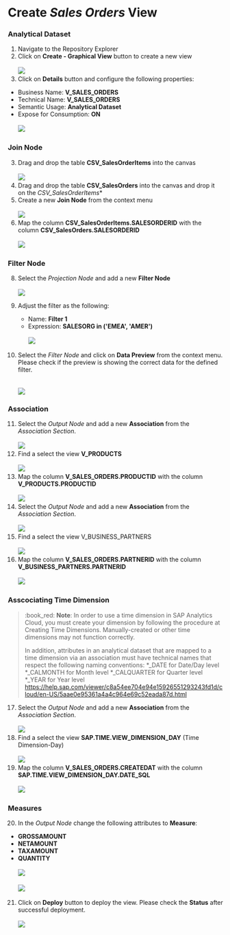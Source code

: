# Create <i>Sales Orders</i> View

### Analytical Dataset
1. Navigate to the Repository Explorer
2. Click on **Create - Graphical View** button to create a new view
  <br><br>![](/exercises/ex1/images/create_in_repository_explorer.png)
3. Click on **Details** button and configure the following properties:
  - Business Name: **V_SALES_ORDERS**
  - Technical Name: **V_SALES_ORDERS**
  - Semantic Usage: **Analytical Dataset**
  - Expose for Consumption: **ON**
    <br><br>![](../images/create_sales_orders_ads_01.png)

### Join Node
3. Drag and drop the table **CSV_SalesOrderItems** into the canvas
  <br><br>![](../images/create_sales_orders_ads_02.png)
4. Drag and drop the table **CSV_SalesOrders** into the canvas and drop it on the *CSV_SalesOrderItems**
5. Create a new **Join Node** from the context menu 
  <br><br>![](../images/create_sales_orders_ads_03.png)
7. Map the column **CSV_SalesOrderItems.SALESORDERID** with the column **CSV_SalesOrders.SALESORDERID**
  <br><br>![](../images/create_sales_orders_ads_04.png)

### Filter Node
8. Select the *Projection Node* and add a new **Filter Node**
  <br><br>![](../images/create_sales_orders_ads_05.png)

9. Adjust the filter as the following:
    - Name: **Filter 1**
    - Expression: **SALESORG in ('EMEA', 'AMER')**
      <br><br>![](../images/create_sales_orders_ads_06.png)
      
10. Select the *Filter Node* and click on **Data Preview** from the context menu. Please check if the preview is showing the correct data for the defined filter.  
      <br><br>![](../images/create_sales_orders_ads_07.png) 
 
### Association
11. Select the *Output Node* and add a new **Association** from the *Association Section*. 
  <br><br>![](../images/create_sales_orders_ads_08.png)
12. Find a select the view **V_PRODUCTS**
  <br><br>![](../images/create_sales_orders_ads_09.png)
13. Map the column **V_SALES_ORDERS.PRODUCTID** with the column **V_PRODUCTS.PRODUCTID**
  <br><br>![](../images/create_sales_orders_ads_10.png)
14. Select the *Output Node* and add a new **Association** from the *Association Section*. 
  <br><br>![](../images/create_sales_orders_ads_08.png)
15. Find a select the view V_BUSINESS_PARTNERS
  <br><br>![](../images/create_sales_orders_ads_11.png)
16. Map the column **V_SALES_ORDERS.PARTNERID** with the column **V_BUSINESS_PARTNERS.PARTNERID**
  <br><br>![](../images/create_sales_orders_ads_12.png)
  
### Asscociating Time Dimension
  >:book_red: **Note**: In order to use a time dimension in SAP Analytics Cloud, you must create your dimension by following the procedure at Creating Time Dimensions. Manually-created or other time dimensions may not function correctly.
>
>In addition, attributes in an analytical dataset that are mapped to a time dimension via an association must have technical names that respect the following naming conventions:
*_DATE for Date/Day level
*_CALMONTH for Month level
*_CALQUARTER for Quarter level
*_YEAR for Year level
  >https://help.sap.com/viewer/c8a54ee704e94e15926551293243fd1d/cloud/en-US/5aae0e95361a4a4c964e69c52eada87d.html
  
  
17. Select the *Output Node* and add a new **Association** from the *Association Section*. 
  <br><br>![](../images/create_sales_orders_ads_08.png)
18. Find a select the view **SAP.TIME.VIEW_DIMENSION_DAY** (Time Dimension-Day)
  <br><br>![](../images/create_sales_orders_ads_13.png)
19. Map the column **V_SALES_ORDERS.CREATEDAT** with the column **SAP.TIME.VIEW_DIMENSION_DAY.DATE_SQL**
  <br><br>![](../images/create_sales_orders_ads_14.png)
  

### Measures
20. In the *Output Node* change the following attributes to **Measure**:
  - **GROSSAMOUNT**
  - **NETAMOUNT**
  - **TAXAMOUNT**
  - **QUANTITY**
    <br><br>![](../images/create_sales_orders_ads_15.png)
    <br><br>![](../images/create_sales_orders_ads_16.png)
  
21. Click on **Deploy** button to deploy the view. Please check the **Status** after successful deployment.
  <br><br>![](../images/create_sales_orders_ads_17.png)


